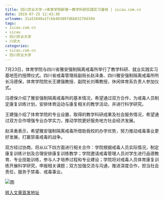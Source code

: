 ```yaml
---
title: 四川农业大学->体育学院新增一教学科研实践实习基地 | sicau.com.cn
date: 2019-07-25 12:43:30
urlname: 31a51040a1fcbb403897d6b03270d39d
tags: 
- sicau.com.cn
- sicau
- 四川农业大学
- 川农大
categories:
- sicau.com.cn
- 四川农业大学
---
```



7月23日，体育学院与四川省雅安强制隔离戒毒所举行了教学科研、就业实践实习基地签约授牌仪式。四川省戒毒管理局副局长赵泽勇、四川雅安强制隔离戒毒所所长冯德保，体育学院院长王建强教授、副院长刘骞教授，休闲体育系负责人参加仪式。

冯德保介绍了雅安强制隔离戒毒所的基本情况，希望通过双方合作，为戒毒人员制定康复训练计划，安排体育运动与康复相关的教学活动，并进行科学研究。

王建强介绍了体育学院的专业设置，取得的教学科研成果及社会服务情况，希望通过双方合作增强专业办学实力，推动学院更好服务地方社会经济发展。

赵泽勇表示，希望雅安强制隔离戒毒所借助我校的办学优势，努力推动戒毒事业更好发展，打赢禁毒戒毒的战争。

双方经过协商，将从以下四方面进行相关合作：学院根据戒毒人员实际情况，制定康复训练计划及合理安排康复训练教学；学院邀请戒毒管理人员对学生进行品德教育、专业技能训练，参与人才培养过程和专业建设；学院将对戒毒人员体育康复训练开展科学研究，申报相关课题；双方加强交流与沟通，推进深度合作，担当社会责任，服务于禁毒、戒毒事业。



![图](https://news.sicau.edu.cn/__local/5/B8/CF/0264DE08790C4711161B8315878_FB5C39DE_39D51.png)

[转入文章首发地址](https://news.sicau.edu.cn/info/1078/52669.htm)